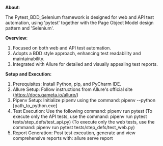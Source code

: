 **About**: 

The Pytest_BDD_Selenium framework is designed for web and API test automation, using 'pytest' together with the Page Object Model design pattern and 'Selenium'.

**Overview**:

1. Focused on both web and API test automation.
2. Adopts a BDD style approach, enhancing test readability and maintainability.
3. Integrated with Allure for detailed and visually appealing test reports.

**Setup and Execution:**

1. Prerequisites: Install Python, pip, and PyCharm IDE.
2. Allure Setup: Follow instructions from Allure's official site (https://docs.qameta.io/allure/)
3. Pipenv Setup: Initialize pipenv using the command: pipenv --python [path_to_python.exe]
4. Test Execution: Use the following command: pipenv run pytest
   (To execute only the API tests, use the command: pipenv run pytest tests/step_defs/test_api.py)
   (To execute only the web tests, use the command: pipenv run pytest tests/step_defs/test_web.py)
6. Report Generation: Post test execution, generate and view comprehensive reports with: allure serve report
